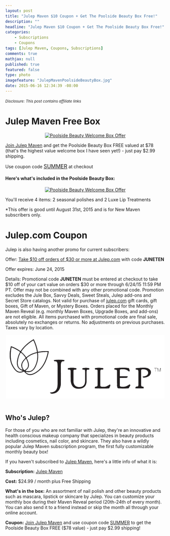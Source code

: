 ```yaml
---
layout: post
title: "Julep Maven $10 Coupon + Get The Poolside Beauty Box Free!"
description: ""
headline: "Julep Maven $10 Coupon + Get The Poolside Beauty Box Free!"
categories: 
    - Subscriptions
    - Coupons
tags: [Julep Maven, Coupons, Subscriptions]
comments: true
mathjax: null
published: true
featured: false
type: photo
imagefeature: "JulepMavenPoolsideBeautyBox.jpg"
date: 2015-06-16 12:34:39 -08:00
---
```


<i><small>Disclosure: This post contains affiliate links</small></i>

# Julep Maven Free Box

<center><a target="_blank" href="http://shareasale.com/r.cfm?b=742866&amp;u=1115177&amp;m=49325&amp;urllink=&amp;afftrack="><img src="http://static.shareasale.com/image/49325/poolside_new.jpg" border="0" alt="Poolside Beauty Welcome Box Offer" /></a></center>

<p><a href="http://www.shareasale.com/u.cfm?d=274296&m=49325&u=1115177">Join Julep Maven</a> and get the Poolside Beauty Box FREE valued at $78 (that's the highest value welcome box I have seen yet!) - just pay $2.99 shipping.</p> 

<p>Use coupon code <a href="http://www.shareasale.com/u.cfm?d=274296&m=49325&u=1115177"><big>SUMMER</big></a> at checkout</p>

<H4>Here's what's included in the Poolside Beauty Box:</H4>
<center><a target="_blank" href="http://shareasale.com/r.cfm?b=742865&amp;u=1115177&amp;m=49325&amp;urllink=&amp;afftrack="><img src="http://static.shareasale.com/image/49325/WelcomeBox-JuneMaven-380-Jahnavi_Vicki_P.jpg" border="0" alt="Poolside Beauty Welcome Box Offer" /></a></center>
<p>You'll receive 4 items: 2 seasonal polishes and 2 Luxe Lip Treatments</p>

*This offer is good until August 31st, 2015 and is for New Maven subscribers only.

# Julep.com Coupon

<p>Julep is also having another promo for current subscribers:</p>

<p>Offer: <a href="http://www.shareasale.com/u.cfm?d=274348&m=49325&u=1115177" target="_blank">Take $10 off orders of $30 or more at Julep.com</a> with code <b>JUNETEN</b></p>
<p>Offer expires: June 24, 2015</p>
<p>Details: Promotional code <b>JUNETEN</b> must be entered at checkout to take $10 off of your cart value on orders $30 or more through 6/24/15 11:59 PM PT. Offer may not be combined with any other promotional code. Promotion excludes the Jule Box, Savvy Deals, Sweet Steals, Julep add-ons and Secret Store catalogs. Not valid for purchase of <a href="http://www.shareasale.com/u.cfm?d=274348&m=49325&u=1115177" target="_blank">julep.com</a> gift cards, gift boxes, Gift of Maven, or Mystery Boxes. Orders placed for the Monthly Maven Reveal (e.g. monthly Maven Boxes, Upgrade Boxes, and add-ons) are not eligible. All items purchased with promotional code are final sale, absolutely no exchanges or returns. No adjustments on previous purchases. Taxes vary by location.</p>

<center><img src="/images/JulepLogo.jpg"></center>
<br>

## Who's Julep?
<p>For those of you who are not familiar with Julep, they're an innovative and health conscious makeup company that specializes in beauty products including cosmetics, nail color, and skincare. 
They also have a wildly popular Julep Maven subscription program, the first fully customizable monthly beauty box!</p>

<p>If you haven't subscribed to <a href="http://www.shareasale.com/u.cfm?d=267020&m=49325&u=1115177">Julep Maven</a>, here's a little info of what it is:</p>

<p><b>Subscription:</b> <a href="http://www.shareasale.com/u.cfm?d=274296&m=49325&u=1115177">Julep Maven</a></p>
<p><b>Cost:</b> $24.99 / month plus Free Shipping</p>
<p><b>What's in the box:</b> An assortment of nail polish and other beauty products such as mascara, lipstick or skincare by Julep. 
You can customize your monthly box during their Maven Reveal period (20th-24th of every month). 
You can also send it to a friend instead or skip the month all through your online account.</p>
<p><b>Coupon:</b> <a href="http://www.shareasale.com/u.cfm?d=274296&m=49325&u=1115177">Join Julep Maven</a> and use coupon code <a href="http://www.shareasale.com/u.cfm?d=274296&m=49325&u=1115177">SUMMER</a> to get the Poolside Beauty Box FREE ($78 value) - just pay $2.99 shipping!</p>
